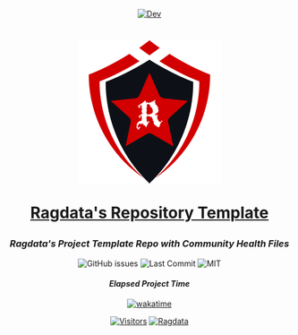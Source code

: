 <div align="center">

[![Dev](https://img.shields.io/badge/Status-Dev--Release-548af7?labelColor=31383f)](https://github.com/Ragdata/.github/blob/master/docs/badges.md)

</div>

<h1 align="center">

<img height="256" src="https://raw.githubusercontent.com/Ragdata/media/master/logo/Ragdata-64.svg" alt="RagsWorks - Reusable Actions and Workflows" />

[Ragdata's Repository Template](https://github.com/ragdata/.github/releases/tag/v1.0.0)

</h1>

<h3 align="center"><em>
Ragdata's Project Template Repo with Community Health Files
</em></h3>


<div align="center">

![GitHub issues](https://img.shields.io/github/issues-raw/ragdata/.github?style=for-the-badge&logo=github)
![Last Commit](https://img.shields.io/github/last-commit/ragdata/.github/master?logo=github&style=for-the-badge)
![MIT](https://img.shields.io/badge/License-MIT-gold?style=for-the-badge)

#### _Elapsed Project Time_

[![wakatime](https://wakatime.com/badge/github/Ragdata/.github.svg?style=for-the-badge)](https://wakatime.com/badge/github/Ragdata/.github)

</div>

<div align="center">

<a href="https://visitorbadge.io/status?path=https%3A%2F%2Fgithub.com%2Fragdata%2F.github" target="_blank"><img alt="Visitors" src="https://api.visitorbadge.io/api/combined?path=https%3A%2F%2Fgithub.com%2Fragdata%2F.github&countColor=%23d20000" /></a>
<a href="https://github.com/ragdata" target="_blank"><img alt="Ragdata" src="https://img.shields.io/badge/-Made_With_☕_By_Ragdata-D20000?style=for-the-badge" /></a>

</div>
